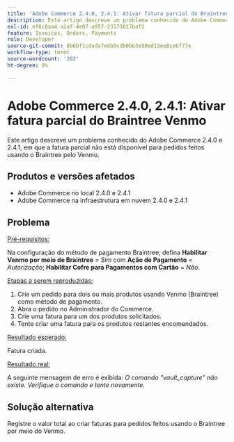 ```yaml
---
title: 'Adobe Commerce 2.4.0, 2.4.1: Ativar fatura parcial do Braintree Venmo'
description: Este artigo descreve um problema conhecido do Adobe Commerce 2.4.0 e 2.4.1, em que a fatura parcial não está disponível para pedidos feitos usando o Braintree pelo Venmo.
exl-id: ef6c8aa4-a2a7-4e07-a957-23173017baf2
feature: Invoices, Orders, Payments
role: Developer
source-git-commit: 8b6bf1cdada7edb0cdb0bb3e90ed15ee8cebf77e
workflow-type: tm+mt
source-wordcount: '202'
ht-degree: 0%

---
```


# Adobe Commerce 2.4.0, 2.4.1: Ativar fatura parcial do Braintree Venmo

Este artigo descreve um problema conhecido do Adobe Commerce 2.4.0 e 2.4.1, em que a fatura parcial não está disponível para pedidos feitos usando o Braintree pelo Venmo.

## Produtos e versões afetados

* Adobe Commerce no local 2.4.0 e 2.4.1
* Adobe Commerce na infraestrutura em nuvem 2.4.0 e 2.4.1

## Problema

<u>Pré-requisitos:</u>

Na configuração do método de pagamento Braintree, defina **Habilitar Venmo por meio de Braintree** = *Sim* com **Ação de Pagamento** = *Autorização*; **Habilitar Cofre para Pagamentos com Cartão** = *Não*.

<u>Etapas a serem reproduzidas:</u>

1. Crie um pedido para dois ou mais produtos usando Venmo (Braintree) como método de pagamento.
1. Abra o pedido no Administrador do Commerce.
1. Crie uma fatura para um dos produtos solicitados.
1. Tente criar uma fatura para os produtos restantes encomendados.

<u>Resultado esperado:</u>

Fatura criada.

<u>Resultado real:</u>

A seguinte mensagem de erro é exibida: *O comando &quot;vault\_capture&quot; não existe. Verifique o comando e tente novamente.*

## Solução alternativa

Registre o valor total ao criar faturas para pedidos feitos usando o Braintree por meio do Venmo.

